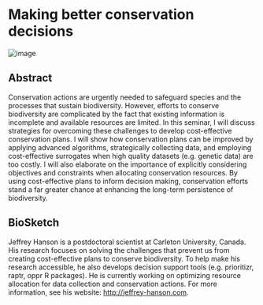 # Making better conservation decisions

![image](jeffrey-hanson-cibio-seminar.png)

## Abstract

Conservation actions are urgently needed to safeguard species and the processes that sustain biodiversity. However, efforts to conserve biodiversity are complicated by the fact that existing information is incomplete and available resources are limited. In this seminar, I will discuss strategies for overcoming these challenges to develop cost-effective conservation plans. I will show how conservation plans can be improved by applying advanced algorithms, strategically collecting data, and employing cost-effective surrogates when high quality datasets (e.g. genetic data) are too costly. I will also elaborate on the importance of explicitly considering objectives and constraints when allocating conservation resources. By using cost-effective plans to inform decision making, conservation efforts stand a far greater chance at enhancing the long-term persistence of biodiversity.

## BioSketch

Jeffrey Hanson is a postdoctoral scientist at Carleton University, Canada. His research focuses on solving the challenges that prevent us from creating cost-effective plans to conserve biodiversity. To help make his research accessible, he also develops decision support tools (e.g. prioritizr, raptr, oppr R packages). He is currently working on optimizing resource allocation for data collection and conservation actions. For more information, see his website: http://jeffrey-hanson.com.
